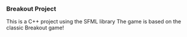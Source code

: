 ### Breakout Project

This is a C++ project using the SFML library
The game is based on the classic Breakout game!